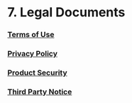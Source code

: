 # 7. Legal Documents

### [Terms of Use](https://storage.googleapis.com/aip-dev-assets/legal/AI-Platform-On-Prem-Terms-of-Use-20221124.pdf)

### [Privacy Policy](https://storage.googleapis.com/aip-dev-assets/legal/AI-Platform-On-Prem-Privacy-Policy-20230531.pdf)

### [Product Security](https://storage.googleapis.com/aip-dev-assets/legal/AI-Platform-Product-Security-EN-20221014.pdf)

### [Third Party Notice](https://storage.googleapis.com/aip-dev-assets/legal/AI-Platform-Third-Party-Notice.txt)
